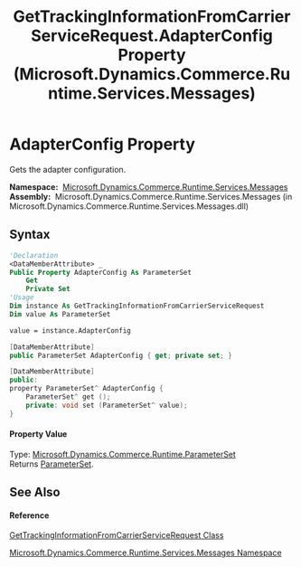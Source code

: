 ﻿---
title: GetTrackingInformationFromCarrierServiceRequest.AdapterConfig Property  (Microsoft.Dynamics.Commerce.Runtime.Services.Messages)
TOCTitle: AdapterConfig Property
ms:assetid: P:Microsoft.Dynamics.Commerce.Runtime.Services.Messages.GetTrackingInformationFromCarrierServiceRequest.AdapterConfig
ms:mtpsurl: https://technet.microsoft.com/en-us/library/microsoft.dynamics.commerce.runtime.services.messages.gettrackinginformationfromcarrierservicerequest.adapterconfig(v=AX.60)
ms:contentKeyID: 49853059
ms.date: 05/18/2015
mtps_version: v=AX.60
f1_keywords:
- Microsoft.Dynamics.Commerce.Runtime.Services.Messages.GetTrackingInformationFromCarrierServiceRequest.AdapterConfig
dev_langs:
- CSharp
- C++
- VB
---

# AdapterConfig Property

Gets the adapter configuration.

**Namespace:**  [Microsoft.Dynamics.Commerce.Runtime.Services.Messages](microsoft-dynamics-commerce-runtime-services-messages-namespace.md)  
**Assembly:**  Microsoft.Dynamics.Commerce.Runtime.Services.Messages (in Microsoft.Dynamics.Commerce.Runtime.Services.Messages.dll)

## Syntax

``` vb
'Declaration
<DataMemberAttribute> _
Public Property AdapterConfig As ParameterSet
    Get
    Private Set
'Usage
Dim instance As GetTrackingInformationFromCarrierServiceRequest
Dim value As ParameterSet

value = instance.AdapterConfig
```

``` csharp
[DataMemberAttribute]
public ParameterSet AdapterConfig { get; private set; }
```

``` c++
[DataMemberAttribute]
public:
property ParameterSet^ AdapterConfig {
    ParameterSet^ get ();
    private: void set (ParameterSet^ value);
}
```

#### Property Value

Type: [Microsoft.Dynamics.Commerce.Runtime.ParameterSet](parameterset-class-microsoft-dynamics-commerce-runtime.md)  
Returns [ParameterSet](parameterset-class-microsoft-dynamics-commerce-runtime.md).  

## See Also

#### Reference

[GetTrackingInformationFromCarrierServiceRequest Class](gettrackinginformationfromcarrierservicerequest-class-microsoft-dynamics-commerce-runtime-services-messages.md)

[Microsoft.Dynamics.Commerce.Runtime.Services.Messages Namespace](microsoft-dynamics-commerce-runtime-services-messages-namespace.md)

